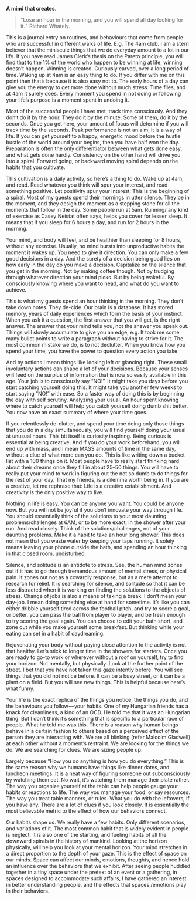 **A mind that creates**.

> "Lose an hour in the morning, and you will spend all day looking for it. "
> Richard Whately.

This is a journal entry on routines, and behaviours that come from people who are successful in different walks of life. E.g. The 4am club. I am a stern believer that the miniscule things that we do everyday amount to a lot in our life. If you have read James Clerk’s thesis on the Pareto principle, you will find that to the 1% of the world who happen to be winning at life, winning doesn’t happen. Winning is created. Curiously carved, over a long period of time. Waking up at 4am is an easy thing to do. If you differ with me on this point then that’s because it is also easy not to. The early hours of a day can give you the energy to get more done without much stress. Time flies, and at 4am it surely does. Every moment you spend in not doing or following your life’s purpose is a moment spent in undoing it.

Most of the successful people I have met, track time consciously. And they don’t do it by the hour. They do it by the minute. Some of them, do it by the seconds. Once you get here, your amount of focus will determine if you will track time by the seconds. Peak performance is not an aim, it is a way of life. If you can get yourself to a happy, energetic mood before the hustle bustle of the world around your begins, then you have half won the day. Preparation is often the only differentiator between what gets done easy, and what gets done hardly. Consistency on the other hand will drive you into a spiral. Forward going, or backward moving spiral depends on the habits that you cultivate.

This cultivation is a daily activity, so here’s a thing to do. Wake up at 4am, and read. Read whatever you think will spur your interest, and read something positive. Let positivity spur your interest. This is the beginning of a spiral. Most of my guests spend their mornings in utter silence. They be in the moment, and they design the moment as a stepping stone for all the moments that follow in the day. Some people run at 5am. Running/ any kind of exercise as Casey Neistat often says, helps you cover for lesser sleep. It means that if you sleep for 6 hours a day, and run for 2 hours in the morning.

Your mind, and body will feel, and be healthier than sleeping for 8 hours, without any exercise. Usually, no mind bursts into unproductive habits the moment it wakes up. You need to give it direction. You can only make a few good decisions in a day. And the surety of a decision being good lies on how early in the day do you make a decision. Capitalize on the silence that you get in the morning. Not by making coffee though. Not by trudging through whatever direction your mind picks. But by being wakeful. By consciously knowing where you want to head, and what do you want to achieve.

This is what my guests spend an hour thinking in the morning. They don’t take down notes. They de-cide. Our brain is a database. It has stored memory, years of daily experiences which form the basis of your instinct. When you ask it a question, the first answer that you will get, is the right answer. The answer that your mind tells you, not the answer you speak out. Things will slowly accumulate to give you an edge, e.g. It took me some many bullet points to write a paragraph without having to strive for it. The most common mistake we do, is to not declutter. When you know how you spend your time, you have the power to question every action you take.

And by actions I mean things like looking left or glancing right. These small involuntary actions can shape a lot of your decisions. Because your senses will feed on the surplus of information that is now so easily available in this age. Your job is to consciously say “NO!”. It might take you days before you start catching yourself doing this. It might take you another few weeks to start saying “NO!” with ease. So a faster way of doing this is by beginning the day with self scrutiny. Analyzing your usual. An hour spent knowing where to catch yourself will help you catch yourself doing dumb shit better. You now have an exact summary of where your time goes.

If you relentlessly de-clutter, and spend your time doing only those things that you do in a day simultaneously, you will find yourself doing your usual at unusual hours. This bit itself is curiosity inspiring. Being curious is essential at being creative. And if you do your work beforehand, you will end up with mass, and I mean MASS amounts of time in the same day, without a clue of what more can you do. This is like writing down a bucket list with a 100 things on it. Most people have to really start thinking hard about their dreams once they fill in about 25–50 things. You will have to really put your mind to work in figuring out the not so dumb to do things for the rest of your day. That my friends, is a dilemma worth being in. If you are a creative, let me rephrase that: Life is a creative establishment. And creativity is the only positive way to live.

Nothing in life is easy. You can be anyone you want. You could be anyone now. But you will not be joyful if you don’t innovate your way through life. You should essentially think of the solutions to your most daunting problems/challenges at 6AM, or to be more exact, in the shower after your run. And read closely. Think of the solutions/challenges, not of your daunting problems. Make it a habit to take an hour long shower. This does not mean that you waste water by keeping your taps running. It solely means leaving your phone outside the bath, and spending an hour thinking in that closed room, undisturbed.

Silence, and solitude is an antidote to stress. See, the human mind zones out if it has to go through tremendous amount of mental stress, or physical pain. It zones out not as a cowardly response, but as a mere attempt to research for relief. It is searching for silence, and solitude so that it can be less distracted when it is working on finding the solutions to the objects of stress. Change of jobs is also a means of taking a break. I don’t mean your day-job. I mean doing something else at hand for sometime. It’s like you can either dribble yourself tired across the football pitch, and try to score a goal, or better, you can pass the ball from player to player, and be fresh enough to try scoring the goal again. You can choose to edit your bath short, and zone out while you make yourself some breakfast. But thinking while your eating can set in a habit of daydreaming.

Rejuvenating your body without paying close attention to the activity is not that healthy. Let’s stick to longer time in the showers for starters. Once you are ready to go-to work or wherever without a roof on yourself, try to find your horizon. Not mentally, but physically. Look at the further point of the street. I bet that you have not taken this gaze intently before. You will see things that you did not notice before. It can be a busy street, or it can be a plant on a field. But you will see new things. This is helpful because here’s what funny.

Your life is the exact replica of the things you notice, the things you do, and the behaviours you follow — your habits. One of my Hungarian friends has a knack for cleanliness, a kind of an OCD. He told me that it was an Hungarian thing. But I don’t think it’s something that is specific to a particular race of people. What he told me was this. There is a reason why human beings behave in a certain fashion to others based on a perceived effect of the person they are interacting with. We are all blinking (refer Malcolm Gladwell) at each other without a moment’s restraint. We are looking for the things we do. We are searching for clues. We are sizing people up.

Largely because “How you do anything is how you do everything.” This is the same reason why we humans have things like dinner dates, and luncheon meetings. It is a neat way of figuring someone out subconsciously by watching them eat. No wait, it’s watching them manage their plate rather. The way you organize yourself at the table can help people gauge your habits or reactions to life. The way you manage your food, or say resources. The way you treat table manners, or rules. What you do with the leftovers, if you have any. There are a lot of clues if you look closely. It is essentially the most believable metric to the effect of how our behaviors connect.

Our habits shape us. We really have a few habits. Only different scenarios, and variations of it. The most common habit that is widely evident in people is neglect. It is also one of the starting, and fueling habits of all the downward spirals in the history of mankind. Looking at the horizon physically, will help you look at your mental horizon. Your mind stretches in a direct proportion to the depth of your gaze. This is the effect of space on our minds. Space can affect our minds, emotions, thoughts, and hence hold an influence over the behaviors that we exhibit. After seeing people huddled together in a tiny space under the pretext of an event or a gathering, in spaces designed to accommodate such affairs, I have gathered an interest in better understanding people, and the effects that spaces /emotions play in their behaviors.
